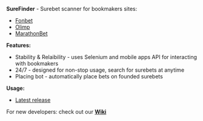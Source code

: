 **SureFinder** - Surebet scanner for bookmakers sites:
  * [Fonbet](https://www.fonbet.com/live/)
  * [Olimp](https://olimp.com/betting)
  * [MarathonBet](https://www.marathonbet.com/en/live)
  
**Features:**
  * Stability & Relaibility - uses Selenium and mobile apps API for interacting with bookmakers
  * 24/7 - designed for non-stop usage, search for surebets at anytime
  * Placing bot - automatically place bets on founded surebets
  
**Usage:**
  * [Latest release](https://github.com/korovkinand/SureFinder/releases)

For new developers: check out our [**Wiki**](https://github.com/korovkinand/surebet/wiki)
